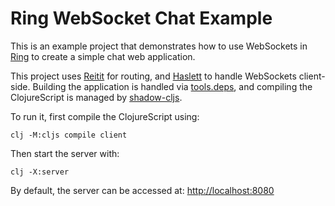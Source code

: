 # Ring WebSocket Chat Example

This is an example project that demonstrates how to use WebSockets in
[Ring][] to create a simple chat web application.

This project uses [Reitit][] for routing, and [Haslett][] to handle
WebSockets client-side. Building the application is handled via
[tools.deps], and compiling the ClojureScript is managed by
[shadow-cljs].

To run it, first compile the ClojureScript using:

    clj -M:cljs compile client

Then start the server with:

    clj -X:server

By default, the server can be accessed at: <http://localhost:8080>

[Ring]: https://github.com/ring-clojure/ring
[Reitit]: https://github.com/metosin/reitit
[Haslett]: https://github.com/weavejester/haslett
[tools.deps]: https://github.com/clojure/tools.deps
[shadow-cljs]: https://github.com/thheller/shadow-cljs
